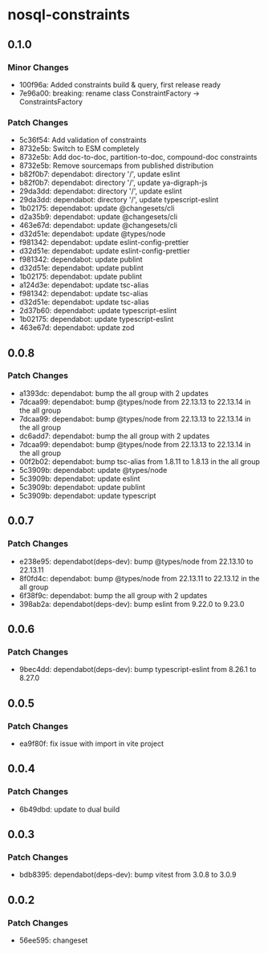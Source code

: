 # nosql-constraints

## 0.1.0

### Minor Changes

- 100f96a: Added constraints build & query, first release ready
- 7e96a00: breaking: rename class ConstraintFactory -> ConstraintsFactory

### Patch Changes

- 5c36f54: Add validation of constraints
- 8732e5b: Switch to ESM completely
- 8732e5b: Add doc-to-doc, partition-to-doc, compound-doc constraints
- 8732e5b: Remove sourcemaps from published distribution
- b82f0b7: dependabot: directory '/', update eslint
- b82f0b7: dependabot: directory '/', update ya-digraph-js
- 29da3dd: dependabot: directory '/', update eslint
- 29da3dd: dependabot: directory '/', update typescript-eslint
- 1b02175: dependabot: update @changesets/cli
- d2a35b9: dependabot: update @changesets/cli
- 463e67d: dependabot: update @changesets/cli
- d32d51e: dependabot: update @types/node
- f981342: dependabot: update eslint-config-prettier
- d32d51e: dependabot: update eslint-config-prettier
- f981342: dependabot: update publint
- d32d51e: dependabot: update publint
- 1b02175: dependabot: update publint
- a124d3e: dependabot: update tsc-alias
- f981342: dependabot: update tsc-alias
- d32d51e: dependabot: update tsc-alias
- 2d37b60: dependabot: update typescript-eslint
- 1b02175: dependabot: update typescript-eslint
- 463e67d: dependabot: update zod

## 0.0.8

### Patch Changes

- a1393dc: dependabot: bump the all group with 2 updates
- 7dcaa99: dependabot: bump @types/node from 22.13.13 to 22.13.14 in the all group
- 7dcaa99: dependabot: bump @types/node from 22.13.13 to 22.13.14 in the all group
- dc6add7: dependabot: bump the all group with 2 updates
- 7dcaa99: dependabot: bump @types/node from 22.13.13 to 22.13.14 in the all group
- 00f2b02: dependabot: bump tsc-alias from 1.8.11 to 1.8.13 in the all group
- 5c3909b: dependabot: update @types/node
- 5c3909b: dependabot: update eslint
- 5c3909b: dependabot: update publint
- 5c3909b: dependabot: update typescript

## 0.0.7

### Patch Changes

- e238e95: dependabot(deps-dev): bump @types/node from 22.13.10 to 22.13.11
- 8f0fd4c: dependabot: bump @types/node from 22.13.11 to 22.13.12 in the all group
- 6f38f9c: dependabot: bump the all group with 2 updates
- 398ab2a: dependabot(deps-dev): bump eslint from 9.22.0 to 9.23.0

## 0.0.6

### Patch Changes

- 9bec4dd: dependabot(deps-dev): bump typescript-eslint from 8.26.1 to 8.27.0

## 0.0.5

### Patch Changes

- ea9f80f: fix issue with import in vite project

## 0.0.4

### Patch Changes

- 6b49dbd: update to dual build

## 0.0.3

### Patch Changes

- bdb8395: dependabot(deps-dev): bump vitest from 3.0.8 to 3.0.9

## 0.0.2

### Patch Changes

- 56ee595: changeset

